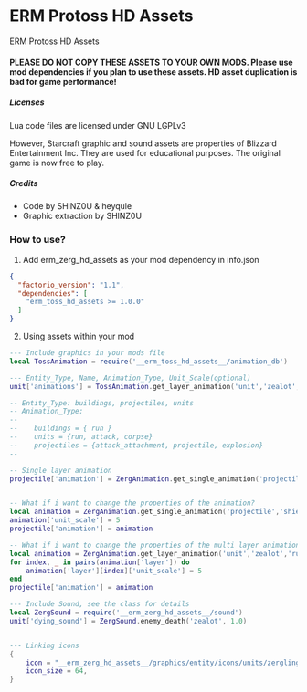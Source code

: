 # ERM Protoss HD Assets
ERM Protoss HD Assets

#### PLEASE DO NOT COPY THESE ASSETS TO YOUR OWN MODS. Please use mod dependencies if you plan to use these assets. HD asset duplication is bad for game performance!

##### Licenses
Lua code files are licensed under GNU LGPLv3

However, Starcraft graphic and sound assets are properties of Blizzard Entertainment Inc.  They are used for educational purposes. The original game is now free to play.

##### Credits
- Code by SHlNZ0U & heyqule
- Graphic extraction by SHlNZ0U


### How to use?
1. Add erm_zerg_hd_assets as your mod dependency in info.json
```json
{
  "factorio_version": "1.1",
  "dependencies": [
    "erm_toss_hd_assets >= 1.0.0"
  ]
}
```
2. Using assets within your mod
```lua
--- Include graphics in your mods file
local TossAnimation = require('__erm_toss_hd_assets__/animation_db')

--- Entity_Type, Name, Animation_Type, Unit_Scale(optional)
unit['animations'] = TossAnimation.get_layer_animation('unit','zealot','run')

-- Entity_Type: buildings, projectiles, units
-- Animation_Type: 
--
--    buildings = { run }
--    units = {run, attack, corpse}
--    projectiles = {attack_attachment, projectile, explosion}
--

-- Single layer animation
projectile['animation'] = ZergAnimation.get_single_animation('projectiles','shield_battery','explosion')


-- What if i want to change the properties of the animation?
local animation = ZergAnimation.get_single_animation('projectile','shield_battery', 'explosion')
animation['unit_scale'] = 5
projectile['animation'] = animation

-- What if i want to change the properties of the multi layer animation?
local animation = ZergAnimation.get_layer_animation('unit','zealot','run')
for index, _ in pairs(animation['layer']) do
    animation['layer'][index]['unit_scale'] = 5    
end
projectile['animation'] = animation

--- Include Sound, see the class for details 
local ZergSound = require('__erm_zerg_hd_assets__/sound')
unit['dying_sound'] = ZergSound.enemy_death('zealot', 1.0)


--- Linking icons
{
    icon = "__erm_zerg_hd_assets__/graphics/entity/icons/units/zergling.png",
    icon_size = 64,
} 
```
